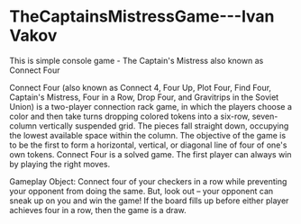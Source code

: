 # TheCaptainsMistressGame---Ivan Vakov
This is simple console game - The Captain's Mistress also known as Connect Four

Connect Four (also known as Connect 4, Four Up, Plot Four, Find Four, Captain's Mistress, Four in a Row, Drop Four, and Gravitrips in the Soviet Union) is a two-player connection rack game, in which the players choose a color and then take turns dropping colored tokens into a six-row, seven-column vertically suspended grid. The pieces fall straight down, occupying the lowest available space within the column. The objective of the game is to be the first to form a horizontal, vertical, or diagonal line of four of one's own tokens. Connect Four is a solved game. The first player can always win by playing the right moves.

Gameplay
Object: Connect four of your checkers in a row while preventing your opponent from doing the same. But, look out – your opponent can sneak up on you and win the game! If the board fills up before either player achieves four in a row, then the game is a draw.
